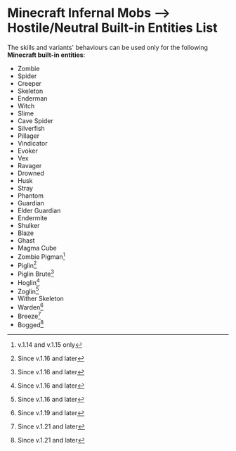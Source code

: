 # Minecraft Infernal Mobs --> Hostile/Neutral Built-in Entities List

The skills and variants' behaviours can be used only for the following **Minecraft built-in entities**:

- Zombie
- Spider
- Creeper
- Skeleton
- Enderman
- Witch
- Slime
- Cave Spider
- Silverfish
- Pillager
- Vindicator
- Evoker
- Vex
- Ravager
- Drowned
- Husk
- Stray
- Phantom
- Guardian
- Elder Guardian
- Endermite
- Shulker
- Blaze
- Ghast
- Magma Cube
- Zombie Pigman[^1]
- Piglin[^2]
- Piglin Brute[^2]
- Hoglin[^2]
- Zoglin[^2]
- Wither Skeleton
- Warden[^3]
- Breeze[^4]
- Bogged[^4]

[^1]: v.1.14 and v.1.15 only
[^2]: Since v.1.16 and later
[^3]: Since v.1.19 and later
[^4]: Since v.1.21 and later
